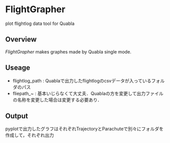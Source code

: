 # FlightGrapher
plot flightlog data  tool for Quabla

## Overview
*FlightGrapher* makes graphes made by Quabla single mode.


## Useage
* flightlog_path : Quablaで出力したflightlogのcsvデータが入っているフォルダのパス
* fliepath_~ : 基本いじらなくて大丈夫．Quablaの方を変更して出力ファイルの名称を変更した場合は変更する必要あり．



## Output
pyplotで出力したグラフはそれぞれTrajectoryとParachuteで別々にフォルダを作成して，それぞれ出力